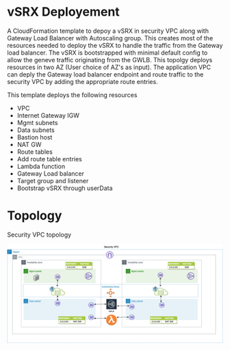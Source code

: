 # vSRX Deployement

A CloudFormation template to depoy a vSRX in security VPC along with Gateway Load Balancer with Autoscaling group. This creates most of the resources needed to deploy the vSRX to handle the traffic from the Gateway load balancer. The vSRX is bootstrapped with minimal default config to allow the geneve traffic originating from the GWLB. This topolgy deploys resources in two AZ (User choice of AZ's as input). The application VPC can deply the Gateway load balancer endpoint and route traffic to the security VPC by adding the appropriate route entries.

This template deploys the following resources

* VPC
* Internet Gateway IGW
* Mgmt subnets
* Data subnets
* Bastion host
* NAT GW
* Route tables
* Add route table entries
* Lambda function
* Gateway Load balancer
* Target group and listener
* Bootstrap vSRX through userData

# Topology

Security VPC topology

![Alt text](vsrx_aws_gwlb_asg_az.png?raw=true "Topology")